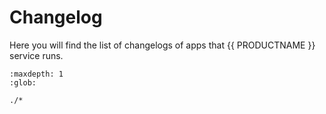 <!--
SPDX-FileCopyrightText: 2024 grow platform GmbH

SPDX-License-Identifier: MIT
-->

# Changelog

Here you will find the list of changelogs of apps that {{ PRODUCTNAME }} service runs.

```{toctree}
:maxdepth: 1
:glob:

./*
```
